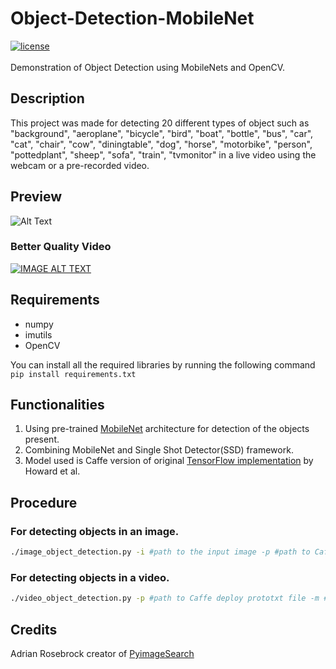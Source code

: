 # Object-Detection-MobileNet
[![license](https://img.shields.io/github/license/mashape/apistatus.svg)](LICENSE)<br><br>
Demonstration of Object Detection using MobileNets and OpenCV. 
## Description
This project was made for detecting 20 different types of object such as "background", "aeroplane", "bicycle", "bird", "boat",
           "bottle", "bus", "car", "cat", "chair", "cow", "diningtable",
           "dog", "horse", "motorbike", "person", "pottedplant", "sheep",
           "sofa", "train", "tvmonitor" in a live video using the webcam or a pre-recorded video.<br>
## Preview
![Alt Text](https://github.com/Sid2697/Object-Detection-MobileNet/blob/master/Object_Detection.gif)
### Better Quality Video
[![IMAGE ALT TEXT](https://github.com/Sid2697/Object-Detection-MobileNet/blob/master/Thumbnail.png)](https://youtu.be/gcw4lQFYXO0)

## Requirements
- numpy
- imutils
- OpenCV

You can install all the required libraries by running the following command <br>
`pip install requirements.txt`
## Functionalities
1. Using pre-trained [MobileNet](https://arxiv.org/abs/1704.04861) architecture for detection of the objects present.
2. Combining MobileNet and Single Shot Detector(SSD) framework.
3. Model used is Caffe version of original [TensorFlow implementation](https://github.com/Zehaos/MobileNet) by Howard et al. 
## Procedure
### For detecting objects in an image.
```bash
./image_object_detection.py -i #path to the input image -p #path to Caffe deploy prototxt file -m #path to the Caffe pre-trained model
```
### For detecting objects in a video.
```bash
./video_object_detection.py -p #path to Caffe deploy prototxt file -m #path to the Caffe pre-trained model
```
## Credits
Adrian Rosebrock creator of [PyimageSearch](https://www.pyimagesearch.com) 
